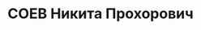 ---
title: СОЕВ Никита Прохорович
description: 'Род. в 1903, деревня Суто-Хи, русский, обр.: грамотный, бывший член
  ВКП(б). Проживал: Красногвардейский р-н, с. Евдокимовское. Директор МТС

  Арестован 31.08.1937. Приговор: ВМН. Расстрелян'
---
